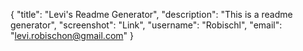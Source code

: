 {
	"title": "Levi's Readme Generator",
	"description": "This is a readme generator",
	"screenshot": "Link",
	"username": "Robischl",
	"email": "levi.robischon@gmail.com"
}